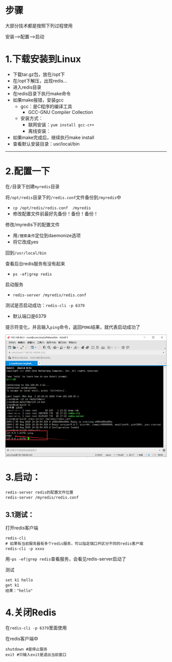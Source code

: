 # 步骤

大部分技术都是按照下列过程使用

安装-->配置-->启动

# 1.下载安装到Linux

* 下载tar.gz包，放在/opt下
* 在/opt下解压，出现redis…
* 进入redis目录
* 在redis目录下执行make命令
* 如果make报错，安装gcc
  * gcc：是C程序的编译工具
    * GCC-GNU Compiler Collection
  * 安装方式：
    * 联网安装：`yum install gcc-c++`
    * 离线安装：
* 如果make完成后，继续执行make install
* 查看默认安装目录：usr/local/bin

---

# 2.配置一下

在`/`目录下创建`myredis`目录

将`/opt/redis`目录下的`/redis.conf`文件备份到`/myredis`中

* `cp /opt/redis/redis.conf  /myredis` 
* 修改配置文件前最好先备份！备份！备份！

修改/myredis下的配置文件

* 用`/搜索条件`定位到daemonize选项
* 将它改成yes

回到`/usr/local/bin`

查看后台redis服务有没有起来

* `ps -ef|grep redis`

启动服务

* `redis-server /myredis/redis.conf`

测试是否启动成功：`redis-cli -p 6379`

* 默认端口是6379

提示符变化，并且输入`ping`命令，返回`PONG`结果，就代表启动成功了

![image-20200805192134902](入门.assets/image-20200805192134902.png)

# 3.启动：



```shell
redis-server redis的配置文件位置
redis-server /myredis/redis.conf
```

## 3.1测试：

打开redis客户端

```shell
redis-cli
# 如果有当前服务器有多个redis服务，可以指定端口开区分不同的redis客户端
redis-cli -p xxxx
```

用-`ps -ef|grep redis`查看服务，会看见redis-server启动了

测试

```shell
set k1 hello
get k1
结果："hello"
```



# 4.关闭Redis

在`redis-cli -p 6379`里面使用

在redis客户端中

```shell
shutdown #是停止服务
exit #只输入exit是退出当前窗口

```





